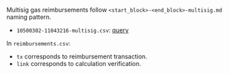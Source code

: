 Multisig gas reimbursements follow `<start_block>-<end_block>-multisig.md` naming pattern.

- `10500302-11043216-multisig.csv`: [query](https://explore.duneanalytics.com/queries/11380/source)

In `reimbursements.csv`:

- `tx` corresponds to reimbursement transaction.
- `link` corresponds to calculation verification.
